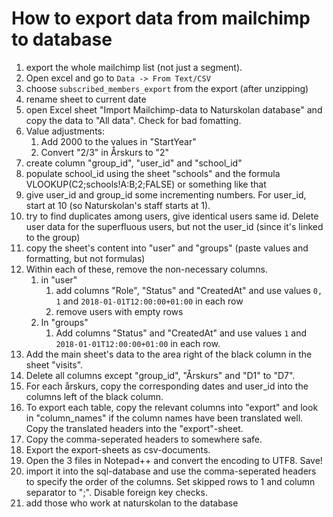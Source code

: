 # How to export data from mailchimp to database

1. export the whole mailchimp list (not just a segment).
1. Open excel and go to ```Data -> From Text/CSV```
1. choose ```subscribed_members_export``` from the export (after unzipping)
1. rename sheet to current date
1. open Excel sheet "Import Mailchimp-data to Naturskolan database" and copy the data to "All data". Check for bad fomatting.
1. Value adjustments:
    1. Add 2000 to the values in "StartYear"
	1. Convert "2/3" in Årskurs to "2"
1. create column "group_id", "user_id" and "school_id"
1. populate school_id using the sheet "schools" and the formula VLOOKUP(C2;schools!A:B;2;FALSE) or something like that
1. give user_id and group_id some incrementing numbers. For user_id, start at 10 (so Naturskolan's staff starts at 1).
1. try to find duplicates among users, give identical users same id. Delete user data for the superfluous users, but not the user_id (since it's linked to the group)
1. copy the sheet's content into "user" and "groups" (paste values and formatting, but not formulas)
1. Within each of these, remove the non-necessary columns.
    1. in "user"
	    1. add columns "Role", "Status" and "CreatedAt" and use values ```0, 1``` and ```2018-01-01T12:00:00+01:00``` in each row 
	    1. remove users with empty rows
	1. In "groups"
	    1. Add columns "Status" and "CreatedAt" and use values ```1``` and ```2018-01-01T12:00:00+01:00``` in each row.
1. Add the main sheet's data to the area right of the black column in the sheet "visits".
1. Delete all columns except "group_id", "Årskurs" and "D1" to "D7".
1. For each årskurs, copy the corresponding dates and user_id into the columns left of the black column.
1. To export each table, copy the relevant columns into "export" and look in "column_names" if the column names have been translated well. Copy the translated headers into the "export"-sheet.
1. Copy the comma-seperated headers to somewhere safe. 
1. Export the export-sheets as csv-documents.
1. Open the 3 files in Notepad++ and convert the encoding to UTF8. Save!
1. import it into the sql-database and use the comma-seperated headers to specify the order of the columns. Set skipped rows to 1 and column separator to ";". Disable foreign key checks.
1. add those who work at naturskolan to the database
